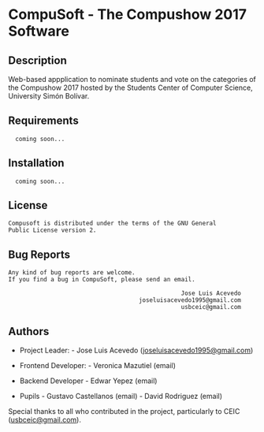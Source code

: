 # CompuSoft - The Compushow 2017 Software

## Description
Web-based appplication to nominate students and vote on the categories of the Compushow 2017 hosted by the Students Center of Computer Science, University Simón Bolívar.


## Requirements
```
  coming soon...
```

## Installation
```
  coming soon...
```

## License
```
Compusoft is distributed under the terms of the GNU General
Public License version 2.
```

## Bug Reports
```
Any kind of bug reports are welcome.
If you find a bug in CompuSoft, please send an email.

                                                 Jose Luis Acevedo
                                     joseluisacevedo1995@gmail.com
                                                 usbceic@gmail.com
```

## Authors
- Project Leader:
        - Jose Luis Acevedo (joseluisacevedo1995@gmail.com)
        
- Frontend Developer:
        - Veronica Mazutiel (email)
        
- Backend Developer
        - Edwar Yepez (email)
        
- Pupils
        - Gustavo Castellanos (email)
        - David Rodriguez (email)
        
Special thanks to all who contributed in the project, particularly to CEIC (usbceic@gmail.com).
